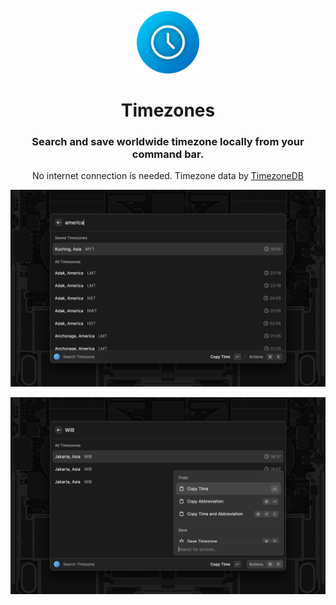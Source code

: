 <p align="center">
<img width=100 src="assets/command-icon.png">
</p>

<h1 align="center">Timezones</h1>
<h3 align="center">
Search and save worldwide timezone locally from your command bar. 
</h3>

<p align="center">
No internet connection is needed. Timezone data by <a href="https://timezonedb.com" target="_blank">TimezoneDB</a>
</p>

![Search worldwide timezone](metadata/timezones-1.png)

![Save worldwide timezone](metadata/timezones-2.png)
